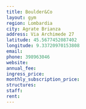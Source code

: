 ```yaml
---
title: Boulder&Co
layout: gym
region: Lombardia
city: Agrate Brianza
address: Via Archimede 27
latitude: 45.5677452087402
longitude: 9.33720970153808
email: 
phone: 398963046
website: 
annual_fee: 
ingress_price: 
monthly_subscription_price: 
structures: 
staff: 
rent: 
---
```


